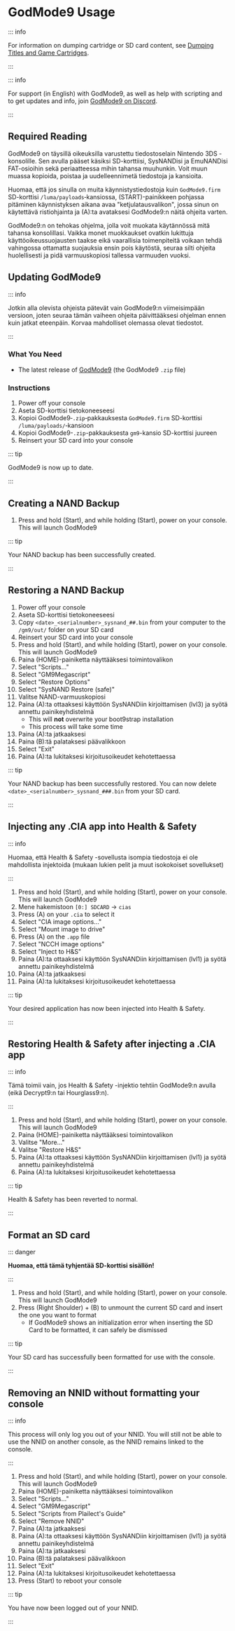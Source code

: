 # GodMode9 Usage

::: info

For information on dumping cartridge or SD card content, see [Dumping Titles and Game Cartridges](dumping-titles-and-game-cartridges).

:::

::: info

For support (in English) with GodMode9, as well as help with scripting and to get updates and info, join [GodMode9 on Discord](https://discord.gg/BRcbvtFxX4).

:::

## Required Reading

GodMode9 on täysillä oikeuksilla varustettu tiedostoselain Nintendo 3DS -konsolille. Sen avulla pääset käsiksi SD-korttiisi, SysNANDisi ja EmuNANDisi FAT-osioihin sekä periaatteessa mihin tahansa muuhunkin. Voit muun muassa kopioida, poistaa ja uudelleennimetä tiedostoja ja kansioita.

Huomaa, että jos sinulla on muita käynnistystiedostoja kuin `GodMode9.firm` SD-korttisi `/luma/payloads`‑kansiossa, (START)-painikkeen pohjassa pitäminen käynnistyksen aikana avaa "ketjulatausvalikon", jossa sinun on käytettävä ristiohjainta ja (A):ta avataksesi GodMode9:n näitä ohjeita varten.

GodMode9:n on tehokas ohjelma, jolla voit muokata käytännössä mitä tahansa konsolillasi. Vaikka monet muokkaukset ovatkin lukittuja käyttöoikeussuojausten taakse eikä vaarallisia toimenpiteitä voikaan tehdä vahingossa ottamatta suojauksia ensin pois käytöstä, seuraa silti ohjeita huolellisesti ja pidä varmuuskopiosi tallessa varmuuden vuoksi.

## Updating GodMode9

::: info

Jotkin alla olevista ohjeista pätevät vain GodMode9:n viimeisimpään versioon, joten seuraa tämän vaiheen ohjeita päivittääksesi ohjelman ennen kuin jatkat eteenpäin. Korvaa mahdolliset olemassa olevat tiedostot.

:::

### What You Need

- The latest release of [GodMode9](https://github.com/d0k3/GodMode9/releases/latest) (the GodMode9 `.zip` file)

### Instructions

1. Power off your console
2. Aseta SD-korttisi tietokoneeseesi
3. Kopioi GodMode9‑`.zip`‑pakkauksesta `GodMode9.firm` SD-korttisi `/luma/payloads/`‑kansioon
4. Kopioi GodMode9-`.zip`-pakkauksesta `gm9`-kansio SD-korttisi juureen
5. Reinsert your SD card into your console

::: tip

GodMode9 is now up to date.

:::

## Creating a NAND Backup

1. Press and hold (Start), and while holding (Start), power on your console. This will launch GodMode9

<!--@include: ./_include/nand-backup.md -->

::: tip

Your NAND backup has been successfully created.

:::

## Restoring a NAND Backup

1. Power off your console
2. Aseta SD-korttisi tietokoneeseesi
3. Copy `<date>_<serialnumber>_sysnand_##.bin` from your computer to the `/gm9/out/` folder on your SD card
4. Reinsert your SD card into your console
5. Press and hold (Start), and while holding (Start), power on your console. This will launch GodMode9
6. Paina (HOME)-painiketta näyttääksesi toimintovalikon
7. Select "Scripts..."
8. Select "GM9Megascript"
9. Select "Restore Options"
10. Select "SysNAND Restore (safe)"
11. Valitse NAND-varmuuskopiosi
12. Paina (A):ta ottaaksesi käyttöön SysNANDiin kirjoittamisen (lvl3) ja syötä annettu painikeyhdistelmä
    - This will **not** overwrite your boot9strap installation
    - This process will take some time
13. Paina (A):ta jatkaaksesi
14. Paina (B):tä palataksesi päävalikkoon
15. Select "Exit"
16. Paina (A):ta lukitaksesi kirjoitusoikeudet kehotettaessa

::: tip

Your NAND backup has been successfully restored. You can now delete `<date>_<serialnumber>_sysnand_###.bin` from your SD card.

:::

## Injecting any .CIA app into Health & Safety

::: info

Huomaa, että Health & Safety -sovellusta isompia tiedostoja ei ole mahdollista injektoida (mukaan lukien pelit ja muut isokokoiset sovellukset)

:::

1. Press and hold (Start), and while holding (Start), power on your console. This will launch GodMode9
2. Mene hakemistoon `[0:] SDCARD` → `cias`
3. Press (A) on your `.cia` to select it
4. Select "CIA image options..."
5. Select "Mount image to drive"
6. Press (A) on the `.app` file
7. Select "NCCH image options"
8. Select "Inject to H&S"
9. Paina (A):ta ottaaksesi käyttöön SysNANDiin kirjoittamisen (lvl1) ja syötä annettu painikeyhdistelmä
10. Paina (A):ta jatkaaksesi
11. Paina (A):ta lukitaksesi kirjoitusoikeudet kehotettaessa

::: tip

Your desired application has now been injected into Health & Safety.

:::

## Restoring Health & Safety after injecting a .CIA app

::: info

Tämä toimii vain, jos Health & Safety -injektio tehtiin GodMode9:n avulla (eikä Decrypt9:n tai Hourglass9:n).

:::

1. Press and hold (Start), and while holding (Start), power on your console. This will launch GodMode9
2. Paina (HOME)-painiketta näyttääksesi toimintovalikon
3. Valitse "More..."
4. Valitse "Restore H&S"
5. Paina (A):ta ottaaksesi käyttöön SysNANDiin kirjoittamisen (lvl1) ja syötä annettu painikeyhdistelmä
6. Paina (A):ta lukitaksesi kirjoitusoikeudet kehotettaessa

::: tip

Health & Safety has been reverted to normal.

:::

## Format an SD card

::: danger

**Huomaa, että tämä tyhjentää SD-korttisi sisällön!**

:::

1. Press and hold (Start), and while holding (Start), power on your console. This will launch GodMode9
2. Press (Right Shoulder) + (B) to unmount the current SD card and insert the one you want to format
    - If GodMode9 shows an initialization error when inserting the SD Card to be formatted, it can safely be dismissed

<!--@include: ./_include/format-sd-gm9.md -->

::: tip

Your SD card has successfully been formatted for use with the console.

:::

## Removing an NNID without formatting your console

::: info

This process will only log you out of your NNID. You will still not be able to use the NNID on another console, as the NNID remains linked to the console.

:::

1. Press and hold (Start), and while holding (Start), power on your console. This will launch GodMode9
2. Paina (HOME)-painiketta näyttääksesi toimintovalikon
3. Select "Scripts..."
4. Select "GM9Megascript"
5. Select "Scripts from Plailect's Guide"
6. Select "Remove NNID"
7. Paina (A):ta jatkaaksesi
8. Paina (A):ta ottaaksesi käyttöön SysNANDiin kirjoittamisen (lvl1) ja syötä annettu painikeyhdistelmä
9. Paina (A):ta jatkaaksesi
10. Paina (B):tä palataksesi päävalikkoon
11. Select "Exit"
12. Paina (A):ta lukitaksesi kirjoitusoikeudet kehotettaessa
13. Press (Start) to reboot your console

::: tip

You have now been logged out of your NNID.

:::
